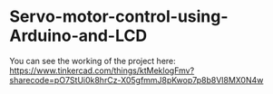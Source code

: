 # Servo-motor-control-using-Arduino-and-LCD
You can see the working of the project here: https://www.tinkercad.com/things/ktMeklogFmv?sharecode=pO7StUi0k8hrCz-X05gfmmJ8pKwop7p8b8Vl8MX0N4w
